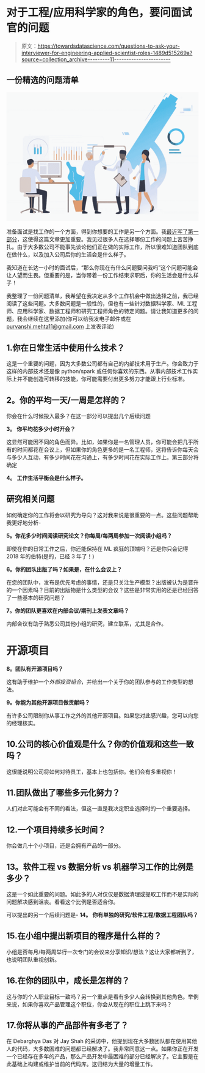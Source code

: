 # 对于工程/应用科学家的角色，要问面试官的问题

> 原文：<https://towardsdatascience.com/questions-to-ask-your-interviewer-for-engineering-applied-scientist-roles-1489d515269a?source=collection_archive---------11----------------------->

## 一份精选的问题清单

![](img/a7fbbb515b0d5b01012d6d7abf7184a1.png)

准备面试是找工作的一个方面，得到你想要的工作是另一个方面。我[最近写了第一部分](https://purvanshimehta.medium.com/interview-resources-ml-data-science-ai-research-engineer-4703518d208e)，这使得这篇文章更加重要。我见过很多人在选择哪份工作的问题上苦苦挣扎。由于大多数公司不能事先谈论他们正在做的实际工作，所以很难知道团队到底在做什么，以及加入公司后你的生活会是什么样子。

我知道在长达一小时的面试后，“那么你现在有什么问题要问我吗”这个问题可能会让人望而生畏。但重要的是，当你带着一份工作结束求职后，你的生活会是什么样子！

我整理了一份问题清单，我希望在我决定从多个工作机会中做出选择之前，我已经阅读了这些问题。大多数问题是一般性的，但也有一些针对数据科学家、ML 工程师、应用科学家、数据工程师和研究工程师角色的特定问题。请让我知道更多的问题，我会继续在这里添加(你可以给我发电子邮件或在 purvanshi.mehta11@gmail.com 上发表评论)

## 1.你在日常生活中使用什么技术？

这是一个重要的问题，因为大多数公司都有自己的内部技术用于生产。你会致力于这样的内部技术还是像 python/spark 或任何你喜欢的东西。从事内部技术工作实际上并不能创造可转移的技能，你可能需要付出更多努力才能跟上行业标准。

## **2。你的平均一天/一周是怎样的？**

你会在什么时候投入最多？在这一部分可以提出几个后续问题

**3。** **你平均花多少小时开会？**

这显然可能因不同的角色而异。比如，如果你是一名管理人员，你可能会把几乎所有的时间都花在会议上，但如果你的角色更多的是一名工程师，这将告诉你每天会与多少人互动，有多少时间花在沟通上，有多少时间花在实际工作上。第三部分将确定

**4。** **工作生活平衡会是什么样子。**

## 研究相关问题

如何确定你的工作将会以研究为导向？这对我来说是很重要的一点。这些问题帮助我更好地分析-

**5。你花多少时间阅读研究论文？你每周/每两周参加一次阅读小组吗？**

即使在你的日常工作之后，你还能保持在 ML 疯狂的顶端吗？还是你只会记得 2018 年的伯特(是的，已经 3 年了！)

**6。你的团队出版了吗？如果是，在什么会议上？**

在您的团队中，发布是优先考虑的事情，还是只关注生产模型？出版被认为是晋升的一个因素吗？目前的出版物是什么类型的会议？这些是非常实用的还是已经回答了一些基本的研究问题？

**7。你的团队更喜欢在内部会议/期刊上发表文章吗？**

内部会议有助于熟悉公司其他小组的研究，建立联系，尤其是合作。

# 开源项目

**8。团队有开源项目吗？**

这有助于维护一个*外部投资组合*，并给出一个关于你的团队参与的工作类型的想法。

**9。你能为其他开源项目做贡献吗？**

有许多公司限制你从事工作之外的其他开源项目。如果您对此感兴趣，您可以向您的经理核实。

## 10.公司的核心价值观是什么？你的价值观和这些一致吗？

这很能说明公司将如何对待员工，基本上也包括你。他们会有多重视你！

## 11.团队做出了哪些多元化努力？

人们对此可能会有不同的看法，但这一直是我决定职业选择时的一个重要选择。

## 12.一个项目持续多长时间？

你会做几十个小项目，还是会拥有产品的一部分。

## **13。软件工程 vs 数据分析 vs 机器学习工作的比例是多少？**

这是一个如此重要的问题。如此多的人对仅仅是数据清理或提取工作而不是实际的问题解决感到沮丧。看看这个比例是否适合你。

可以提出的另一个后续问题是- **14。** **你有单独的研究/软件工程/数据工程团队吗？**

## 15.在小组中提出新项目的程序是什么样的？

小组是否每月/每两周举行一次专门的会议来分享知识/想法？这让大家都听到了，也说明团队重视创新。

## 16.在你的团队中，成长是怎样的？

这与你的个人职业目标一致吗？另一个重点是看有多少人会转换到其他角色。举例来说，如果你喜欢产品管理这个职位，你会从现在的职位上跳下来吗？

## 17.你将从事的产品部件有多老了？

在 Debarghya Das 对 Jay Shah 的采访中，他提到现在大多数团队都在使用其他人的代码，大多数困难的问题都已经解决了。我非常同意这一点。如果你正在开发一个已经存在多年的产品，那么产品开发中最困难的部分已经解决了。它主要是在此基础上构建或维护当前的代码库。这归结为大量的增量工作。